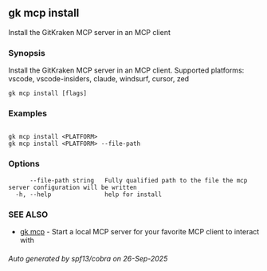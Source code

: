## gk mcp install

Install the GitKraken MCP server in an MCP client

### Synopsis


Install the GitKraken MCP server in an MCP client.
Supported platforms: vscode, vscode-insiders, claude, windsurf, cursor, zed


```
gk mcp install [flags]
```

### Examples

```

gk mcp install <PLATFORM>
gk mcp install <PLATFORM> --file-path

```

### Options

```
      --file-path string   Fully qualified path to the file the mcp server configuration will be written
  -h, --help               help for install
```

### SEE ALSO

* [gk mcp](gk_mcp.md)	 - Start a local MCP server for your favorite MCP client to interact with

###### Auto generated by spf13/cobra on 26-Sep-2025
